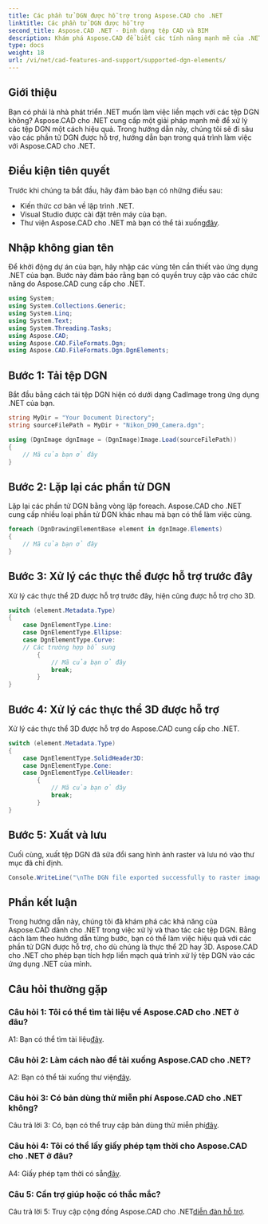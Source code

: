 ```yaml
---
title: Các phần tử DGN được hỗ trợ trong Aspose.CAD cho .NET
linktitle: Các phần tử DGN được hỗ trợ
second_title: Aspose.CAD .NET - Định dạng tệp CAD và BIM
description: Khám phá Aspose.CAD để biết các tính năng mạnh mẽ của .NET để xử lý tệp DGN. Làm theo hướng dẫn từng bước của chúng tôi để làm việc liền mạch với các phần tử 2D và 3D.
type: docs
weight: 18
url: /vi/net/cad-features-and-support/supported-dgn-elements/
---
```

## Giới thiệu

Bạn có phải là nhà phát triển .NET muốn làm việc liền mạch với các tệp DGN không? Aspose.CAD cho .NET cung cấp một giải pháp mạnh mẽ để xử lý các tệp DGN một cách hiệu quả. Trong hướng dẫn này, chúng tôi sẽ đi sâu vào các phần tử DGN được hỗ trợ, hướng dẫn bạn trong quá trình làm việc với Aspose.CAD cho .NET.

## Điều kiện tiên quyết

Trước khi chúng ta bắt đầu, hãy đảm bảo bạn có những điều sau:

- Kiến thức cơ bản về lập trình .NET.
- Visual Studio được cài đặt trên máy của bạn.
-  Thư viện Aspose.CAD cho .NET mà bạn có thể tải xuống[đây](https://releases.aspose.com/cad/net/).

## Nhập không gian tên

Để khởi động dự án của bạn, hãy nhập các vùng tên cần thiết vào ứng dụng .NET của bạn. Bước này đảm bảo rằng bạn có quyền truy cập vào các chức năng do Aspose.CAD cung cấp cho .NET.

```csharp
using System;
using System.Collections.Generic;
using System.Linq;
using System.Text;
using System.Threading.Tasks;
using Aspose.CAD;
using Aspose.CAD.FileFormats.Dgn;
using Aspose.CAD.FileFormats.Dgn.DgnElements;
```

## Bước 1: Tải tệp DGN

Bắt đầu bằng cách tải tệp DGN hiện có dưới dạng CadImage trong ứng dụng .NET của bạn.

```csharp
string MyDir = "Your Document Directory";
string sourceFilePath = MyDir + "Nikon_D90_Camera.dgn";

using (DgnImage dgnImage = (DgnImage)Image.Load(sourceFilePath))
{
    // Mã của bạn ở đây
}
```

## Bước 2: Lặp lại các phần tử DGN

Lặp lại các phần tử DGN bằng vòng lặp foreach. Aspose.CAD cho .NET cung cấp nhiều loại phần tử DGN khác nhau mà bạn có thể làm việc cùng.

```csharp
foreach (DgnDrawingElementBase element in dgnImage.Elements)
{
    // Mã của bạn ở đây
}
```

## Bước 3: Xử lý các thực thể được hỗ trợ trước đây

Xử lý các thực thể 2D được hỗ trợ trước đây, hiện cũng được hỗ trợ cho 3D.

```csharp
switch (element.Metadata.Type)
{
    case DgnElementType.Line:
    case DgnElementType.Ellipse:
    case DgnElementType.Curve:
    // Các trường hợp bổ sung
        {
            // Mã của bạn ở đây
            break;
        }
}
```

## Bước 4: Xử lý các thực thể 3D được hỗ trợ

Xử lý các thực thể 3D được hỗ trợ do Aspose.CAD cung cấp cho .NET.

```csharp
switch (element.Metadata.Type)
{
    case DgnElementType.SolidHeader3D:
    case DgnElementType.Cone:
    case DgnElementType.CellHeader:
        {
            // Mã của bạn ở đây
            break;
        }
}
```

## Bước 5: Xuất và lưu

Cuối cùng, xuất tệp DGN đã sửa đổi sang hình ảnh raster và lưu nó vào thư mục đã chỉ định.

```csharp
Console.WriteLine("\nThe DGN file exported successfully to raster image.\nFile saved at " + MyDir);
```

## Phần kết luận

Trong hướng dẫn này, chúng tôi đã khám phá các khả năng của Aspose.CAD dành cho .NET trong việc xử lý và thao tác các tệp DGN. Bằng cách làm theo hướng dẫn từng bước, bạn có thể làm việc hiệu quả với các phần tử DGN được hỗ trợ, cho dù chúng là thực thể 2D hay 3D. Aspose.CAD cho .NET cho phép bạn tích hợp liền mạch quá trình xử lý tệp DGN vào các ứng dụng .NET của mình.

## Câu hỏi thường gặp

### Câu hỏi 1: Tôi có thể tìm tài liệu về Aspose.CAD cho .NET ở đâu?

 A1: Bạn có thể tìm tài liệu[đây](https://reference.aspose.com/cad/net/).

### Câu hỏi 2: Làm cách nào để tải xuống Aspose.CAD cho .NET?

 A2: Bạn có thể tải xuống thư viện[đây](https://releases.aspose.com/cad/net/).

### Câu hỏi 3: Có bản dùng thử miễn phí Aspose.CAD cho .NET không?

 Câu trả lời 3: Có, bạn có thể truy cập bản dùng thử miễn phí[đây](https://releases.aspose.com/).

### Câu hỏi 4: Tôi có thể lấy giấy phép tạm thời cho Aspose.CAD cho .NET ở đâu?

 A4: Giấy phép tạm thời có sẵn[đây](https://purchase.aspose.com/temporary-license/).

### Câu 5: Cần trợ giúp hoặc có thắc mắc?

 Câu trả lời 5: Truy cập cộng đồng Aspose.CAD cho .NET[diễn đàn hỗ trợ](https://forum.aspose.com/c/cad/19).